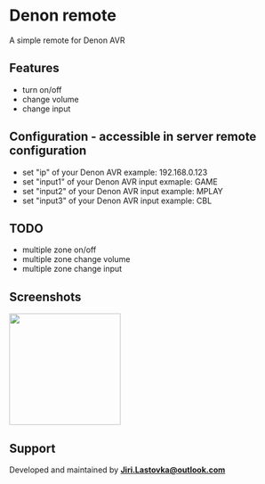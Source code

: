 # Denon remote
A simple remote for Denon AVR

## Features
* turn on/off
* change volume
* change input

## Configuration - accessible in server remote configuration
* set "ip" of your Denon AVR example: 192.168.0.123
* set "input1" of your Denon AVR input exmaple: GAME 
* set "input2" of your Denon AVR input example: MPLAY
* set "input3" of your Denon AVR input example: CBL

## TODO
* multiple zone on/off
* multiple zone change volume
* multiple zone change input

## Screenshots
<img src="ignore/screen.png" width="200" />

## Support
Developed and maintained by **Jiri.Lastovka@outlook.com**
